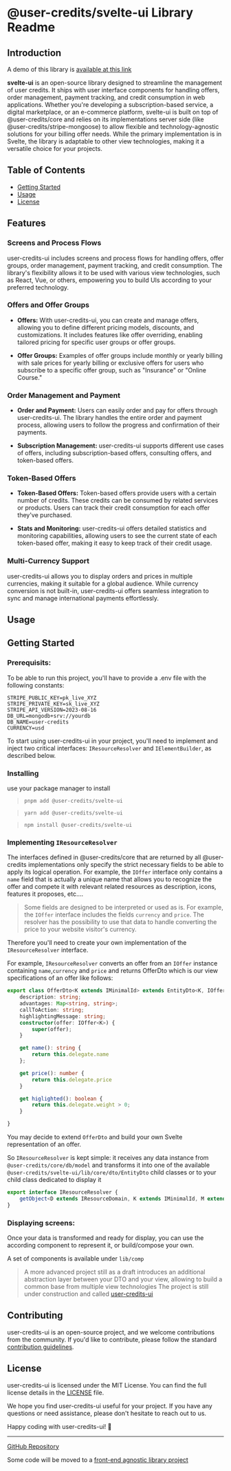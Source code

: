 # @user-credits/svelte-ui Library Readme

## Introduction

A demo of this library is [available at this link](https://user-credits.dev)

**svelte-ui** is an open-source library designed to streamline the management 
of user credits. It ships with user interface components for handling offers, 
order management, payment tracking, and credit consumption in web applications.
Whether you're developing a subscription-based service, a digital marketplace, 
or an e-commerce platform, svelte-ui is built on top of @user-credits/core and
relies on its implementations server side (like @user-credits/stripe-mongoose) 
to allow flexible and technology-agnostic solutions for your billing offer needs.
While the primary implementation is in Svelte, the library is adaptable to other
view technologies, making it a versatile choice for your projects.

## Table of Contents

- [Getting Started](#getting-started)
- [Usage](#usage)
- [License](#license)

## Features

### Screens and Process Flows

user-credits-ui includes screens and process flows for handling offers, offer groups, order management, payment tracking, and credit consumption. The library's flexibility allows it to be used with various view technologies, such as React, Vue, or others, empowering you to build UIs according to your preferred technology.

### Offers and Offer Groups

- **Offers:** With user-credits-ui, you can create and manage offers, allowing you to define different pricing models, discounts, and customizations. It includes features like offer overriding, enabling tailored pricing for specific user groups or offer groups.

- **Offer Groups:** Examples of offer groups include monthly or yearly billing with sale prices for yearly billing or exclusive offers for users who subscribe to a specific offer group, such as "Insurance" or "Online Course."

### Order Management and Payment

- **Order and Payment:** Users can easily order and pay for offers through user-credits-ui. The library handles the entire order and payment process, allowing users to follow the progress and confirmation of their payments.

- **Subscription Management:** user-credits-ui supports different use cases of offers, including subscription-based offers, consulting offers, and token-based offers.

### Token-Based Offers

- **Token-Based Offers:** Token-based offers provide users with a certain number of credits. These credits can be consumed by related services or products. Users can track their credit consumption for each offer they've purchased.

- **Stats and Monitoring:** user-credits-ui offers detailed statistics and monitoring capabilities, allowing users to see the current state of each token-based offer, making it easy to keep track of their credit usage.

### Multi-Currency Support

user-credits-ui allows you to display orders and prices in multiple currencies, making it suitable for a global audience. While currency conversion is not built-in, user-credits-ui offers seamless integration to sync and manage international payments effortlessly.


## Usage

## Getting Started

### Prerequisits:
To be able to run this project, you'll have to provide a .env file with the following constants:
```
STRIPE_PUBLIC_KEY=pk_live_XYZ
STRIPE_PRIVATE_KEY=sk_live_XYZ
STRIPE_API_VERSION=2023-08-16
DB_URL=mongodb+srv://yourdb
DB_NAME=user-credits
CURRENCY=usd
```

To start using user-credits-ui in your project, you'll need to implement and inject two critical interfaces: `IResourceResolver` and `IElementBuilder`, as described below.
### Installing
use your package manager to install
>`pnpm add @user-credits/svelte-ui`

>`yarn add @user-credits/svelte-ui`

>`npm install @user-credits/svelte-ui`


### Implementing `IResourceResolver`
The interfaces defined in @user-credits/core that are returned by all 
@user-credits implementations only specify the strict necessary fields
to be able to apply its logical operation. For example, the `IOffer` interface
only contains a `name` field that is actually a unique name that allows you to
recognize the offer and compete it with relevant related resources as description, 
icons, features it proposes, etc.... 

> Some fields are designed to be interpreted or used as is. For example, the `IOffer` 
> interface includes the fields `currency` and `price`. The resolver has the possibility 
> to use that data to handle converting the price to your website visitor's currency.

Therefore you'll need to create your own implementation of the `IResourceResolver` interface. 

For example, `IResourceResolver` converts an offer from an `IOffer` instance containing `name`,`currency` and `price` and returns OfferDto which is our view specifications of an offer like follows:

```typescript
export class OfferDto<K extends IMinimalId> extends EntityDto<K, IOffer<K>> {
	description: string;
	advantages: Map<string, string>;
	callToAction: string;
	highlightingMessage: string;
	constructor(offer: IOffer<K>) {
		super(offer);
	}

	get name(): string {
		return this.delegate.name
	};

	get price(): number {
		return this.delegate.price
	}

	get higlighted(): boolean {
		return this.delegate.weight > 0;
	}

}
```

You may decide to extend `OfferDto` and build your own Svelte representation of an offer.

So `IResourceResolver` is kept simple: it receives any data instance from `@user-credits/core/db/model` and transforms it into one of the available `@user-credits/svelte-ui/lib/core/dto/EntityDto` child classes or to your child class dedicated to display it
```typescript
export interface IResourceResolver {
    getObject<D extends IResourceDomain, K extends IMinimalId, M extends IBaseEntity<K>>(domain: D, data: M): EntityDto<K,M>;
}
```

### Displaying screens:
Once your data is transformed and ready for display, you can use the according 
component to represent it, or build/compose your own. 

A set of components is available under `lib/comp`

> A more advanced project still as a draft introduces an additional abstraction layer between your DTO and your view, allowing to build a common base from multiple view technologies
> The project is still under construction and called [user-credits-ui](https://github.com/ziedHamdi/user-credits-ui)


## Contributing

user-credits-ui is an open-source project, and we welcome contributions from the community. If you'd like to contribute, please follow the standard [contribution guidelines](https://docs.github.com/en/get-started/quickstart/contributing-to-projects).

## License

user-credits-ui is licensed under the MIT License. You can find the full license details in the [LICENSE](LICENSE) file.

We hope you find user-credits-ui useful for your project. If you have any questions or need assistance, please don't hesitate to reach out to us.

Happy coding with user-credits-ui! 🚀

---

[GitHub Repository](https://github.com/ziedHamdi/svelte-user-credits)

Some code will be moved to a [front-end agnostic library project](https://github.com/ziedHamdi/user-credits-ui)

[comment]: <> ([API Documentation]&#40;https://user-credits-ui-docs.com/api&#41;)

[comment]: <> ([User Guide]&#40;https://user-credits-ui-docs.com/guide&#41;)

